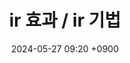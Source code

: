 ---
layout: post
title: ir 효과 / ir 기법
date: 2024-05-27 09:20 +0900
description: 면접질문
image: ../assets/img/post/single.jpg
category: javascript
tags: javascript 
published: true
sitemap: true
---